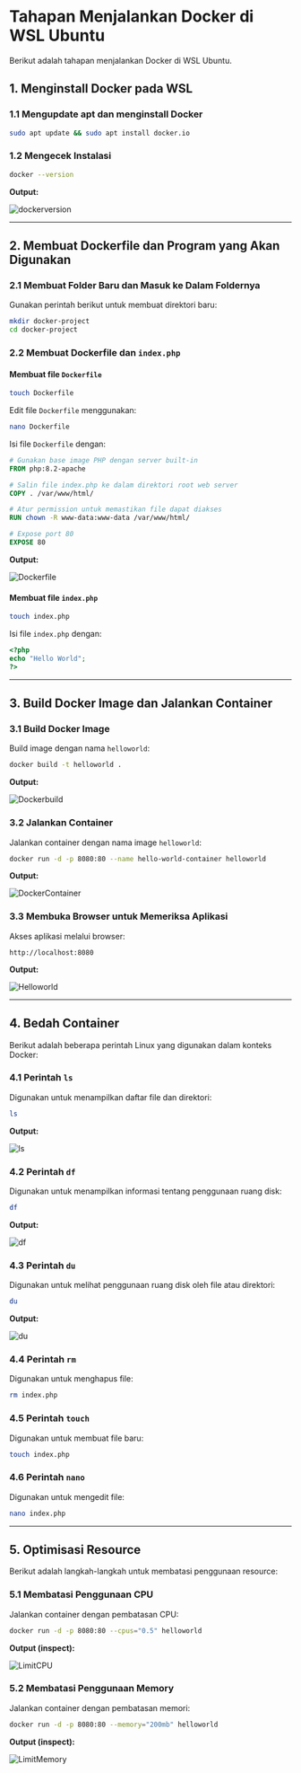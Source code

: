 # **Tahapan Menjalankan Docker di WSL Ubuntu**
Berikut adalah tahapan menjalankan Docker di WSL Ubuntu.

## **1. Menginstall Docker pada WSL**
### 1.1 Mengupdate apt dan menginstall Docker
```bash
sudo apt update && sudo apt install docker.io
```

### 1.2 Mengecek Instalasi
```bash
docker --version
```
**Output:**

![dockerversion](https://drive.google.com/file/d/1zGMXzn-Xx2zGooDh-0pW6jnHBlQmhwun)

---

## **2. Membuat Dockerfile dan Program yang Akan Digunakan**
### 2.1 Membuat Folder Baru dan Masuk ke Dalam Foldernya
Gunakan perintah berikut untuk membuat direktori baru:
```bash
mkdir docker-project
cd docker-project
```

### 2.2 Membuat Dockerfile dan `index.php`
#### Membuat file `Dockerfile`
```bash
touch Dockerfile
```
Edit file `Dockerfile` menggunakan:
```bash
nano Dockerfile
```
Isi file `Dockerfile` dengan:
```dockerfile
# Gunakan base image PHP dengan server built-in
FROM php:8.2-apache

# Salin file index.php ke dalam direktori root web server
COPY . /var/www/html/

# Atur permission untuk memastikan file dapat diakses
RUN chown -R www-data:www-data /var/www/html/

# Expose port 80
EXPOSE 80
```
**Output:**

![Dockerfile](gambar/Dockerfile.png)

#### Membuat file `index.php`
```bash
touch index.php
```
Isi file `index.php` dengan:
```php
<?php
echo "Hello World";
?>
```

---

## **3. Build Docker Image dan Jalankan Container**
### 3.1 Build Docker Image
Build image dengan nama `helloworld`:
```bash
docker build -t helloworld .
```
**Output:**

![Dockerbuild](gambar/dockerbuild.png)

### 3.2 Jalankan Container
Jalankan container dengan nama image `helloworld`:
```bash
docker run -d -p 8080:80 --name hello-world-container helloworld
```
**Output:**

![DockerContainer](gambar/dockercontainer.png)

### 3.3 Membuka Browser untuk Memeriksa Aplikasi
Akses aplikasi melalui browser:

`http://localhost:8080`

**Output:**

![Helloworld](gambar/helloworld.png)

---

## **4. Bedah Container**
Berikut adalah beberapa perintah Linux yang digunakan dalam konteks Docker:

### 4.1 Perintah `ls`
Digunakan untuk menampilkan daftar file dan direktori:
```bash
ls
```
**Output:**

![ls](gambar/ls.png)

### 4.2 Perintah `df`
Digunakan untuk menampilkan informasi tentang penggunaan ruang disk:
```bash
df
```
**Output:**

![df](gambar/df.png)

### 4.3 Perintah `du`
Digunakan untuk melihat penggunaan ruang disk oleh file atau direktori:
```bash
du
```
**Output:**

![du](gambar/du.png)

### 4.4 Perintah `rm`
Digunakan untuk menghapus file:
```bash
rm index.php
```

### 4.5 Perintah `touch`
Digunakan untuk membuat file baru:
```bash
touch index.php
```

### 4.6 Perintah `nano`
Digunakan untuk mengedit file:
```bash
nano index.php
```

---

## **5. Optimisasi Resource**
Berikut adalah langkah-langkah untuk membatasi penggunaan resource:

### 5.1 Membatasi Penggunaan CPU
Jalankan container dengan pembatasan CPU:
```bash
docker run -d -p 8080:80 --cpus="0.5" helloworld
```
**Output (inspect):**

![LimitCPU](gambar/limcpu.png)

### 5.2 Membatasi Penggunaan Memory
Jalankan container dengan pembatasan memori:
```bash
docker run -d -p 8080:80 --memory="200mb" helloworld
```
**Output (inspect):**

![LimitMemory](gambar/limcpu.png)

